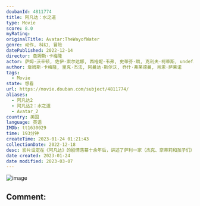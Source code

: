 ```yaml
---
doubanId: 4811774
title: 阿凡达：水之道
type: Movie
score: 8.0
myRating: 
originalTitle: Avatar:TheWayofWater
genre: 动作, 科幻, 冒险
datePublished: 2022-12-14
director: 詹姆斯·卡梅隆
actor: 萨姆·沃辛顿, 佐伊·索尔达娜, 西格妮·韦弗, 史蒂芬·朗, 克利夫·柯蒂斯, undefined, 希·庞德, 埃迪·法可, 杰米·福雷特斯, 吉奥瓦尼·瑞比西, 凯特·温丝莱特, 杰梅奈·克莱门特, 布伦丹·考威尔, 布里坦·道尔顿, 特里尼蒂·布利斯, 杰克·尚皮永, 贝利·巴斯, 菲利普·盖廖, 小杜安·埃文斯, 迪利普·劳, 马特·杰拉德, 科斯顿·约翰, 凯文·多曼, 艾丽西娅·维拉, 肖恩·安东尼·莫兰, 玛丽亚·沃克, 乔尔·托贝克, 本杰明·霍特杰斯, 沙恩·朗吉, 克洛伊·科尔曼, ·琼斯, 杨紫琼, 奥娜·卓别林, 大卫·休里斯
author: 詹姆斯·卡梅隆, 里克·杰法, 阿曼达·斯尔沃, 乔什·弗莱德曼, 肖恩·萨莱诺
tags:
  - Movie
state: 想看
url: https://movie.douban.com/subject/4811774/
aliases:
  - 阿凡达2
  - 阿凡达2：水之道
  - Avatar_2
country: 美国
language: 英语
IMDb: tt1630029
time: 193分钟
createTime: 2023-01-24 01:21:43
collectionDate: 2022-12-18
desc: 影片设定在《阿凡达》的剧情落幕十余年后，讲述了萨利一家（杰克、奈蒂莉和孩子们）的故事：危机未曾消散，一家人拼尽全力彼此守护、奋力求生，并历经艰险磨难。杰克和奈蒂莉组建了家庭，他们的孩子也逐渐成长，为...
date created: 2023-01-24
date modified: 2023-03-07
---
```


![image](p2884182275.jpg)

Comment:
---
